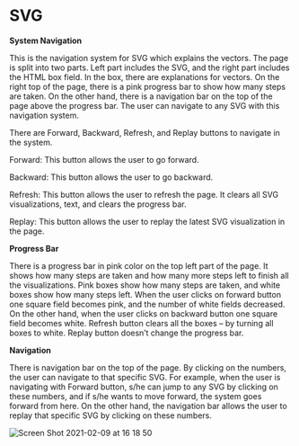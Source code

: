 # SVG

**System Navigation**

This is the navigation system for SVG which explains the vectors.
The page is split into two parts. Left part includes the SVG, and the right part includes the HTML box field. In the box, there are explanations for vectors. On the right top of the page, there is a pink progress bar to show how many steps are taken. On the other hand, there is a navigation bar on the top of the page above the progress bar. The user can navigate to any SVG with this navigation system.

There are Forward, Backward, Refresh, and Replay buttons to navigate in the system.

Forward: This button allows the user to go forward.

Backward: This button allows the user to go backward.

Refresh: This button allows the user to refresh the page. It clears all SVG visualizations, text, and clears the progress bar.

Replay: This button allows the user to replay the latest SVG visualization in the page.

**Progress Bar**

There is a progress bar in pink color on the top left part of the page. It shows how many steps are taken and how many more steps left to finish all the visualizations. Pink boxes show how many steps are taken, and white boxes show how many steps left. When the user clicks on forward button one square field becomes pink, and the number of white fields decreased. On the other hand, when the user clicks on backward button one square field becomes white. Refresh button clears all the boxes – by turning all boxes to white. Replay button doesn’t change the progress bar.

**Navigation**

There is navigation bar on the top of the page. By clicking on the numbers, the user can navigate to that specific SVG. For example, when the user is navigating with Forward button, s/he can jump to any SVG by clicking on these numbers, and if s/he wants to move forward, the system goes forward from here.
On the other hand, the navigation bar allows the user to replay that specific SVG by clicking on these numbers.

![Screen Shot 2021-02-09 at 16 18 50](https://user-images.githubusercontent.com/61224886/107369193-83280500-6af2-11eb-9b4b-912e4c29b768.png)
